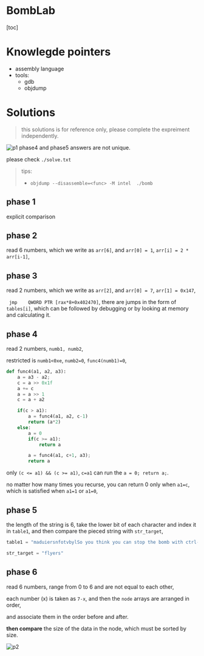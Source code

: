 # BombLab
[toc]
# Knowlegde pointers

* assembly language 
* tools:
    * gdb
    * objdump 

# Solutions 


> this solutions is for reference only, please complete the expreiment independently.

![p1](https://i.loli.net/2021/02/03/8uMGNTgilfnYRPC.png)
phase4 and phase5 answers are not unique.

please check `./solve.txt`


> tips:
> * `objdump --disassemble=<func> -M intel  ./bomb`

## phase 1

explicit comparison 

## phase 2


read 6 numbers, which we write as `arr[6]`, and `arr[0] = 1`, `arr[i] = 2 * arr[i-1]`,

## phase 3 

read 2 numbers, which we write as `arr[2]`, and `arr[0] = 7`, `arr[1] = 0x147`, 

` jmp    QWORD PTR [rax*8+0x402470]`, there are jumps in the form of `tables[i]`, which can be followed by debugging or by looking at memory and calculating it.

## phase 4
read 2 numbers, `numb1, numb2`, 

restricted is `numb1<0xe`, `numb2=0`, `func4(numb1)=0`, 

```python
def func4(a1, a2, a3):
	a = a3 - a2;
	c = a >> 0x1f 
	a += c 
	a = a >> 1
	c = a + a2 

	if(c > a1): 
		a = func4(a1, a2, c-1)
		return (a*2)
	else:
		a = 0
		if(c >= a1):
			return a

		a = func4(a1, c+1, a3);
		return a
```

only `(c <= a1) && (c >= a1)`, `c=a1` can run the `a = 0; return a;`.

no matter how many times you recurse, you can return 0 only when `a1=c`, which is satisfied when `a1=1` or `a1=0`, 


## phase 5 

the length of the string is 6, take the lower bit of each character and index it in `table1`, and then compare the pieced string with `str_target`, 

````python
table1 = "maduiersnfotvbylSo you think you can stop the bomb with ctrl-c, do you?"`

str_target = "flyers"
````

## phase 6 

read 6 numbers, range from 0 to 6 and are not equal to each other, 

each number (x) is taken as `7-x`, and then the `node` arrays are arranged in order, 

and associate them in the order before and after.

**then compare** the size of the data in the node, which must be sorted by size.

![p2](https://i.loli.net/2021/02/03/BVEslq2NGk9R3Cv.png)
